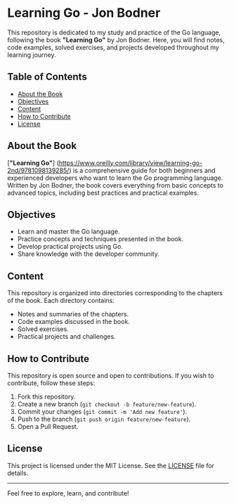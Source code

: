 # Learning Go - Jon Bodner

This repository is dedicated to my study and practice of the Go language, following the book **"Learning Go"** by Jon Bodner. Here, you will find notes, code examples, solved exercises, and projects developed throughout my learning journey.

## Table of Contents

- [About the Book](#about-the-book)
- [Objectives](#objectives)
- [Content](#content)
- [How to Contribute](#how-to-contribute)
- [License](#license)

## About the Book

[**"Learning Go"**] (https://www.oreilly.com/library/view/learning-go-2nd/9781098139285/) is a comprehensive guide for both beginners and experienced developers who want to learn the Go programming language. Written by Jon Bodner, the book covers everything from basic concepts to advanced topics, including best practices and practical examples.

## Objectives

- Learn and master the Go language.
- Practice concepts and techniques presented in the book.
- Develop practical projects using Go.
- Share knowledge with the developer community.

## Content

This repository is organized into directories corresponding to the chapters of the book. Each directory contains:

- Notes and summaries of the chapters.
- Code examples discussed in the book.
- Solved exercises.
- Practical projects and challenges.

## How to Contribute

This repository is open source and open to contributions. If you wish to contribute, follow these steps:

1. Fork this repository.
2. Create a new branch (`git checkout -b feature/new-feature`).
3. Commit your changes (`git commit -m 'Add new feature'`).
4. Push to the branch (`git push origin feature/new-feature`).
5. Open a Pull Request.

## License

This project is licensed under the MIT License. See the [LICENSE](LICENSE) file for details.

---

Feel free to explore, learn, and contribute!
